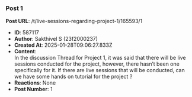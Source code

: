 ### Post 1
**Post URL**: /t/live-sessions-regarding-project-1/165593/1
- **ID**: 587117
- **Author**: Sakthivel S (23f2000237)
- **Created At**: 2025-01-28T09:06:27.833Z
- **Content**:  
  In the discussion Thread for Project 1, it was said that there will be live sessions conducted for the project, however, there hasn’t been one specifically for it.
If there are live sessions that will be conducted, can we have some hands on tutorial for the project ?
- **Reactions**: None
- **Post Number**: 1

